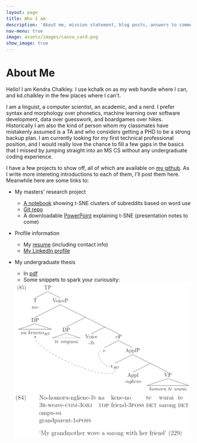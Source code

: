 ```yaml
---
layout: page
title: Who I am
description: 'About me, mission statement, blog posts, answers to common questions'
nav-menu: true
image: assets/images/canva_card.png
show_image: true
---
```


# About Me

Hello! I am Kendra Chalkley. I use kchalk on as my web handle where I can, and kd.chalkley in the few places where I can't. 

I am a linguist, a computer scientist, an academic, and a nerd. I prefer syntax and morphology over phonetics, machine learning over software development, data over guesswork, and boardgames over hikes. Historically I am also the kind of person whom my classmates have mistakenly assumed is a TA and who considers getting a PHD to be a strong backup plan. I am currently looking for my first technical professional position, and I would really love the chance to fill a few gaps in the basics that I missed by jumping straight into an MS CS without any undergraduate coding experience.


I have a few projects to show off, all of which are available on [my github](github.com/kchalk). As I write more intereting introductions to each of them, I'll post them here. Meanwhile here are some links to:

- My masters' research project
  - [A notebook](./Data/t-SNE_Examples.html) showing t-SNE clusters of subreddits based on word use
  - [Git repo]( https://www.github.com/kchalk/RedditProject)
  - A downloadable [PowerPoint](./Data/FinalTsnePres.pptx) explaining t-SNE (presentation notes to come)

- Profile information
  - My [resume](./Data/Chalkley_Resume.pdf) (including contact info)
  - [My LinkedIn profile]( http://www.linkedin.com/in/kchalk)

- My undergraduate thesis
  - In [pdf](./Data/AppliedAsymmetries.pdf)
  - Some snippets to spark your curiousity:

  <img src="./Data/85tree.PNG" alt="Syntax tree for 'Nohomorungkene?e na keneno te wurai te'" width="500"/>
  
  <img src="./Data/84gloss.PNG" alt="Gloss for 'Nohomorungkene?e na keneno te wurai te''" width="500"/>
